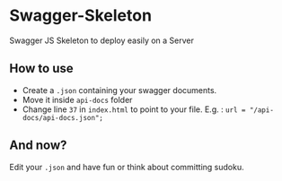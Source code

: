 # Swagger-Skeleton
Swagger JS Skeleton to deploy easily on a Server

## How to use
 - Create a `.json` containing your swagger documents.
 - Move it inside `api-docs` folder
 - Change line `37` in `index.html` to point to your file. E.g. : `url = "/api-docs/api-docs.json";`

## And now?
Edit your `.json` and have fun or think about committing sudoku.
